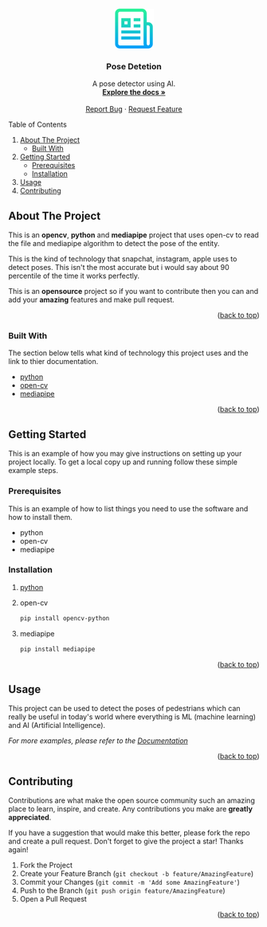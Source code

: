 <div id="top"></div>

<!-- PROJECT LOGO -->
<br />
<div align="center">
  <a href="https://github.com/SajawalHassan/pose_detection_python">
    <img src="images/logo.png" alt="Logo" width="80" height="80">
  </a>

  <h3 align="center">Pose Detetion</h3>

  <p align="center">
    A pose detector using AI.
    <br />
    <a href="https://github.com/SajawalHassan/pose_detection_python"><strong>Explore the docs »</strong></a>
    <br />
    <br />
    <a href="https://github.com/SajawalHassan/pose_detection_python/issues">Report Bug</a>
    ·
    <a href="https://github.com/SajawalHassan/pose_detection_python/issues">Request Feature</a>
  </p>
</div>

<!-- TABLE OF CONTENTS -->
  <summary>Table of Contents</summary>
  <ol>
    <li>
      <a href="#about-the-project">About The Project</a>
      <ul>
        <li><a href="#built-with">Built With</a></li>
      </ul>
    </li>
    <li>
      <a href="#getting-started">Getting Started</a>
      <ul>
        <li><a href="#prerequisites">Prerequisites</a></li>
        <li><a href="#installation">Installation</a></li>
      </ul>
    </li>
    <li><a href="#usage">Usage</a></li>
    <li><a href="#contributing">Contributing</a></li>
  </ol>

<!-- ABOUT THE PROJECT -->

## About The Project

This is an **opencv**, **python** and **mediapipe** project that uses open-cv to read the file and mediapipe algorithm to detect the pose of the entity.

This is the kind of technology that snapchat, instagram, apple uses to detect poses. This isn't the most accurate but i would say about 90 percentile of the time it works perfectly.

This is an **opensource** project so if you want to contribute then you can and add your **amazing** features and make pull request.

<p align="right">(<a href="#top">back to top</a>)</p>

### Built With

The section below tells what kind of technology this project uses and the link to thier documentation.

- [python](python.org)
- [open-cv](https://docs.opencv.org/)
- [mediapipe](https://google.github.io/mediapipe)

<p align="right">(<a href="#top">back to top</a>)</p>

<!-- GETTING STARTED -->

## Getting Started

This is an example of how you may give instructions on setting up your project locally.
To get a local copy up and running follow these simple example steps.

### Prerequisites

This is an example of how to list things you need to use the software and how to install them.

- python
- open-cv
- mediapipe

### Installation

1. [python](python.org)

2. open-cv

   ```sh
   pip install opencv-python
   ```

3. mediapipe
   ```sh
   pip install mediapipe
   ```

<p align="right">(<a href="#top">back to top</a>)</p>

<!-- USAGE EXAMPLES -->

## Usage

This project can be used to detect the poses of pedestrians which can really be useful in today's world where everything is ML (machine learning) and AI (Artificial Intelligence).

_For more examples, please refer to the [Documentation](https://google.github.io/mediapipe)_

<p align="right">(<a href="#top">back to top</a>)</p>

<!-- CONTRIBUTING -->

## Contributing

Contributions are what make the open source community such an amazing place to learn, inspire, and create. Any contributions you make are **greatly appreciated**.

If you have a suggestion that would make this better, please fork the repo and create a pull request.
Don't forget to give the project a star! Thanks again!

1. Fork the Project
2. Create your Feature Branch (`git checkout -b feature/AmazingFeature`)
3. Commit your Changes (`git commit -m 'Add some AmazingFeature'`)
4. Push to the Branch (`git push origin feature/AmazingFeature`)
5. Open a Pull Request

<p align="right">(<a href="#top">back to top</a>)</p>

<!-- ACKNOWLEDGMENTS -->
